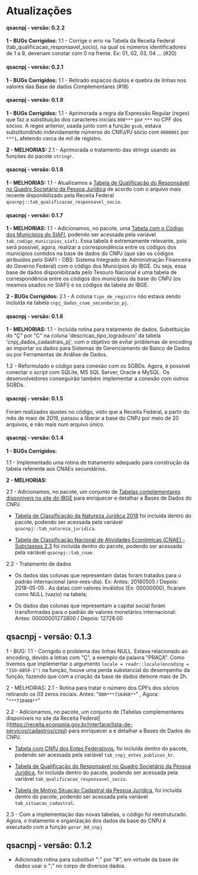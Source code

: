 # Atualizações

#### qsacnpj - versão: 0.2.2

**1 - BUGs Corrigidos:**
1.1 - Corrige o erro na Tabela da Receita Federal (tab_qualificacao_responsavel_socio), na qual os números identificadores de 1 a 9, deveriam constar com 0 na frente. Ex: 01, 02, 03, 04 ... (#20)

#### qsacnpj - versão: 0.2.1

**1 - BUGs Corrigidos:**
1.1 - Retirado espaços duplos e quebra de linhas nos valores das Base de dados Complementares (#18)


#### qsacnpj - versão: 0.1.9


**1 - BUGs Corrigidos:**
1.1 - Aprimorada a regra da Expressão Regular (regex) que faz a substituição dos caracteres iniciais `000***` por `***` no CPF dos sócios. A regex anterior, usada junto com a função `gsub`, estava substitundindo indevidamente números do CNPJ/PJ sócio com `0000001` por `***1`, afetendo cerca de mil de registro.

**2 - MELHORIAS:**
2.1 - Aprimorada o tratamento das strings usando as funções do pacote `stringr`.


#### qsacnpj - versão: 0.1.8

**1 - MELHORIAS:**
1.1 - Atualizamos a [Tabela de Qualificação do Responsável no Quadro Societário da
    Pessoa Jurídica](http://receita.economia.gov.br/orientacao/tributaria/cadastros/cadastro-nacional-de-pessoas-juridicas-cnpj/tabela-de-qualificacao-do-socio-representante.ods)
    de acordo com o arquivo mais recente disponibilizado pela Receita Federal
    `qsacnpj::tab_qualificacao_responsavel_socio`.


#### qsacnpj - versão: 0.1.7

**1 - MELHORIAS:**
1.1 - Adicionamos, no pacote, uma [Tabela com o Código dos Municípios do SIAFI](http://www.tesourotransparente.gov.br/ckan/dataset/lista-de-municipios-do-siafi), podendo ser acessada pela variável `tab_codigo_municipios_siafi`. Essa tabela é extremamente relevante, pois será possível, agora, realizar a correspondência entre os códigos dos municípios contidos na base de dados do CNPJ (que são os códigos atribuídos pelo SIAFI - OBS: Sistema Integrado de Administração Financeira do Governo Federal) com o código dos Municípios do IBGE. Ou seja, essa base de dados disponibilizada pelo Tesouro Nacional é uma tabela de correspondência entre os códigos dos municípios da base do CNPJ (os mesmos usados no SIAFI) e os códigos da tabela do IBGE.


**2 - BUGs Corrigidos:**
2.1 - A coluna `tipo_de_registro` não estava sendo incluída na tabela `cnpj_dados_cnae_secundario_pj`.


#### qsacnpj - versão: 0.1.6

**1 - MELHORIAS:**
1.1 - Incluída rotina para tratamento de dados. Substituição do "Ç" por "C" na coluna 'descricao_tipo_logradouro' da tabela 'cnpj_dados_cadastrais_pj', com o objetivo de evitar problemas de encoding ao importar os dados para Sistemas de Gerenciamento de Banco de Dados ou por Ferramentas de Análise de Dados.

1.2 - Reformulado o código para conexão com os SGBDs. Agora, é possível conectar o script com SQLite, MS SQL Server, Oracle e MySQL. Os desenvolvedores conseguirão também implementar a conexão com outros SGBDs.


#### qsacnpj - versão: 0.1.5

Foram realizados ajustes no código, visto que a Receita Federal, a partir do mês de maio de 2019, passou a liberar a base do CNPJ por meio de 20 arquivos, e não mais num arquivo único.



#### qsacnpj - versão: 0.1.4

**1 - BUGs Corrigidos:**

1.1 - Implementado uma rotina de tratamento adequado para construção da tabela referente aos CNAEs secundários.

**2 - MELHORIAS:**

2.1 - Adicionamos, no pacote, um conjunto de [Tabelas complementares disponíveis no site do IBGE](https://concla.ibge.gov.br/classificacoes.html) para enriquecer e detalhar a Bases de Dados do CNPJ.

- [Tabela de Classificação da Natureza Jurídica 2018](https://concla.ibge.gov.br/estrutura/natjur-estrutura/natureza-juridica-2018) foi incluída dentro do pacote, podendo ser acessada pela variável `qsacnpj::tab_natureza_juridica`.

- [Tabela de Classificação Nacional de Atividades Econômicas (CNAE) - Subclasses 2.3](https://concla.ibge.gov.br/classificacoes/por-tema/atividades-economicas) foi incluída dentro do pacote, podendo ser acessada pela variável `qsacnpj::tab_cnae`.

2.2 - Tratamento de dados

- Os dados das colunas que representam datas foram tratados para o padrão internacional (ano-mes-dia). Ex: Antes: 20180505 / Depois: 2018-05-05 . As datas com valores inválidos (Ex: 00000000), ficaram como NULL (vazio) na tabela;

- Os dados das colunas que representam a capital social foram transformadas para o padrão de valores monetários internacional: Antes: 00000001272800 / Depois: 12728.00



## qsacnpj - versão: 0.1.3


1 - BUG:
1.1 - Corrigido o problema das linhas NULL. Estava relacionado ao encoding, devido a letras com "Ç", a exemplo da palavra "PRAÇA". Como tivemos que implementar o argumento `locale = readr::locale(encoding = "ISO-8859-1")` na função, houve uma perda substancial do desempenho da função, fazendo que com a criação da base de dados demore mais de 2h.


2 - MELHORIAS:
2.1 - Rotina para tratar o número dos CPFs dos sócios retirando os 03 zeros iniciais. Antes: "`000***718468**`" , Agora: "`***718468**`"

2.2 - Adicionamos, no pacote, um conjunto de [Tabelas complementares disponíveis no site da Receita Federal]((https://receita.economia.gov.br/interface/lista-de-servicos/cadastros/cnpj) para enriquecer a e detalhar a Bases de Dados do CNPJ.

- [Tabela com CNPJ dos Entes Federativos](https://receita.economia.gov.br/interface/lista-de-servicos/cadastros/cnpj/lista-dos-cnpj-entes-federativos), foi incluída dentro do pacote, podendo ser acessada pela variável `tab_cnpj_entes_publicos_br`.

- [Tabela de Qualificação do Responsável no Quadro Societário da Pessoa Jurídica](https://receita.economia.gov.br/orientacao/tributaria/cadastros/cadastro-nacional-de-pessoas-juridicas-cnpj/DominiosQualificaodoresponsvel.csv), foi incluída dentro do pacote, podendo ser acessada pela variável `tab_qualificacao_responsavel_socio`.

- [Tabela de Motivo Situação Cadastral da Pessoa Jurídica](https://receita.economia.gov.br/orientacao/tributaria/cadastros/cadastro-nacional-de-pessoas-juridicas-cnpj/DominiosMotivoSituaoCadastral.csv), foi incluída dentro do pacote, podendo ser acessada pela variável `tab_situacao_cadastral`.

2.3 - Com a implementação das novas tabelas, o código foi reestruturado. Agora, o tratamento e organização dos dados da base do CNPJ é executado com a função `gerar_bd_cnpj`



## qsacnpj - versão: 0.1.2

* Adicionado rotina para substituir ";" por "#", em virtude da base de dados usar o ";" no corpo de diversos dados.



